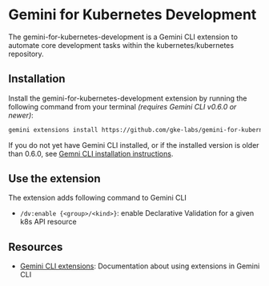 # Gemini for Kubernetes Development

The gemini-for-kubernetes-development is a Gemini CLI extension to automate core development tasks within the kubernetes/kubernetes repository.

## Installation

Install the gemini-for-kubernetes-development extension by running the following command from your terminal *(requires Gemini CLI v0.6.0 or newer)*:

```bash
gemini extensions install https://github.com/gke-labs/gemini-for-kubernetes-development
```

If you do not yet have Gemini CLI installed, or if the installed version is older than 0.6.0, see
[Gemni CLI installation instructions](https://github.com/google-gemini/gemini-cli?tab=readme-ov-file#-installation).

## Use the extension

The extension adds following command to Gemini CLI
- `/dv:enable {<group>/<kind>}`: enable Declarative Validation for a given k8s API resource

## Resources

- [Gemini CLI extensions](https://github.com/google-gemini/gemini-cli/blob/main/docs/extension.md): Documentation about using extensions in Gemini CLI
